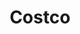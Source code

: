 ---
facebook: https://www.facebook.com/costco
guide: https://www.costco.com/logo-media-requests.html
images:
- costco-icon.svg
- costco-ar21.svg
logohandle: costco
sort: costco
tags:
- new
title: Costco
twitter: https://x.com/Costco
website: https://www.costco.com/
wikipedia: https://en.wikipedia.org/wiki/Costco
---